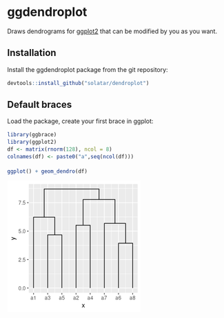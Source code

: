 # ggdendroplot

Draws dendrograms for [ggplot2](https://ggplot2.tidyverse.org/) that can be modified by you as you want.

## Installation
Install the ggdendroplot package from the git repository:
``` r
devtools::install_github("solatar/dendroplot")
```

## Default braces
Load the package, create your first brace in ggplot:
``` r
library(ggbrace)
library(ggplot2)
df <- matrix(rnorm(128), ncol = 8)
colnames(df) <- paste0("a",seq(ncol(df)))

ggplot() + geom_dendro(df)
```
<img src="readme_files/dendro_down.png"/>
